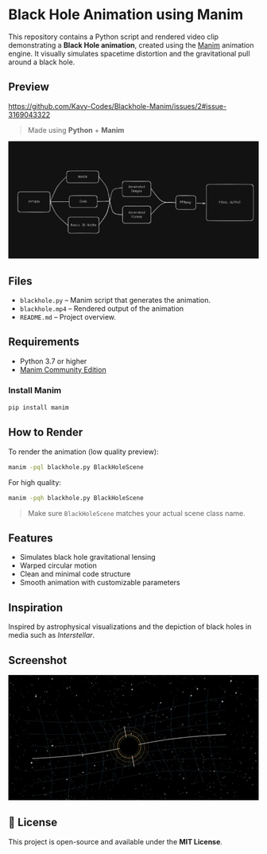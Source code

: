 # Black Hole Animation using Manim

This repository contains a Python script and rendered video clip demonstrating a **Black Hole animation**, created using the [Manim](https://github.com/ManimCommunity/manim) animation engine. It visually simulates spacetime distortion and the gravitational pull around a black hole.

##  Preview

https://github.com/Kavy-Codes/Blackhole-Manim/issues/2#issue-3169043322


>  Made using **Python** + **Manim**

![Black Hole Frame](explanation.png)

##  Files

- `blackhole.py` – Manim script that generates the animation.
- `blackhole.mp4` – Rendered output of the animation
- `README.md` – Project overview.

##  Requirements

- Python 3.7 or higher
- [Manim Community Edition](https://docs.manim.community/en/stable/)

### Install Manim

```bash
pip install manim
```

##  How to Render

To render the animation (low quality preview):

```bash
manim -pql blackhole.py BlackHoleScene
```

For high quality:

```bash
manim -pqh blackhole.py BlackHoleScene
```

> Make sure `BlackHoleScene` matches your actual scene class name.

##  Features

- Simulates black hole gravitational lensing
- Warped circular motion
- Clean and minimal code structure
- Smooth animation with customizable parameters

##  Inspiration

Inspired by astrophysical visualizations and the depiction of black holes in media such as *Interstellar*.

##  Screenshot

![Black Hole Frame](screenshot.png)  


## 📜 License

This project is open-source and available under the **MIT License**.
